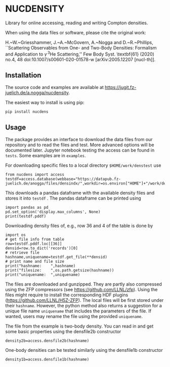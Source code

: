 # NUCDENSITY

Library for online accessing, reading and writing Compton densities.

When using the data files or software, please cite the original work:

H.~W.~Griesshammer, J.~A.~McGovern, A.~Nogga and D.~R.~Phillips,
``Scattering Observables from One- and Two-Body Densities: Formalism and Application to $\gamma\,{}^3$He Scattering,''
Few Body Syst. \textbf{61} (2020) no.4, 48 doi:10.1007/s00601-020-01578-w [arXiv:2005.12207 [nucl-th]].

## Installation 

The source code and examples are available at 
https://jugit.fz-juelich.de/a.nogga/nucdensity.

The easiest way to install is using pip: 
```
pip install nucdens 
```

## Usage
The package provides an interface to download the data files from our repository and to read the files and test. More advanced options will be documented later. Jupyter notebook testing the access can be found in `tests`. Some examples are in  `examples`.

For downloading specific files to a local directory  `$HOME/work/denstest` use 
```
from nucdens import access
testdf=access.database(webbase="https://datapub.fz-juelich.de/anogga/files/densindx/",workdir=os.environ["HOME"]+"/work/denstest")
```
This downloads a pandas dataframe with the available density files and stores it into  `testdf` . The pandas dataframe can be printed using 
```
import pandas as pd  
pd.set_option('display.max_columns', None)
print(testdf.pddf)
```

Downloading density files of, e.g., row 36 and 4 of the table is done by 
```
import os 
# get file info from table 
row=testdf.pddf.loc[[36]]
densid=row.to_dict('records')[0]
# retrieve file
hashname,uniquename=testdf.get_file(**densid)
# print name and file size 
print("hashname:    ",hashname)
print("filesize:    ",os.path.getsize(hashname))
print("uniquename:  ",uniquename)
```
The files are downloaded and gunzipped. They are partly also compressed using the ZFP compressors (see https://github.com/LLNL/zfp). Using the files might require to install the corresponding HDF plugins (https://github.com/LLNL/H5Z-ZFP). The local files will be first stored under their `hashname`. However, the python method also returns a suggestion for a unique file name `uniquename` that includes the parameters of the file.  If wanted, users may rename the file using the provided `uniquename`. 

The file from the example is two-body density. You can read in and get some basic properties using the densfile2b constructor
```
density2b=access.densfile2b(hashname)
```

One-body densities can be tested similarly using the densfile1b constructor
```
density1b=access.densfile1b(hashname)
```









